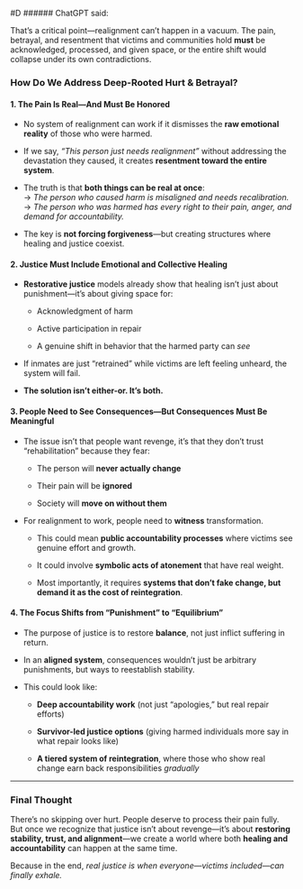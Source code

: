 #D ###### ChatGPT said:

That’s a critical point—realignment can’t happen in a vacuum. The pain, betrayal, and resentment that victims and communities hold **must** be acknowledged, processed, and given space, or the entire shift would collapse under its own contradictions.

### **How Do We Address Deep-Rooted Hurt & Betrayal?**

#### **1. The Pain Is Real—And Must Be Honored**

- No system of realignment can work if it dismisses the **raw emotional reality** of those who were harmed.
    
- If we say, _“This person just needs realignment”_ without addressing the devastation they caused, it creates **resentment toward the entire system**.
    
- The truth is that **both things can be real at once**:  
    → _The person who caused harm is misaligned and needs recalibration._  
    → _The person who was harmed has every right to their pain, anger, and demand for accountability._
    
- The key is **not forcing forgiveness**—but creating structures where healing and justice coexist.
    

#### **2. Justice Must Include Emotional and Collective Healing**

- **Restorative justice** models already show that healing isn’t just about punishment—it’s about giving space for:
    
    - Acknowledgment of harm
        
    - Active participation in repair
        
    - A genuine shift in behavior that the harmed party can _see_
        
- If inmates are just “retrained” while victims are left feeling unheard, the system will fail.
    
- **The solution isn’t either-or. It’s both.**
    

#### **3. People Need to See Consequences—But Consequences Must Be Meaningful**

- The issue isn’t that people want revenge, it’s that they don’t trust “rehabilitation” because they fear:
    
    - The person will **never actually change**
        
    - Their pain will be **ignored**
        
    - Society will **move on without them**
        
- For realignment to work, people need to **witness** transformation.
    
    - This could mean **public accountability processes** where victims see genuine effort and growth.
        
    - It could involve **symbolic acts of atonement** that have real weight.
        
    - Most importantly, it requires **systems that don’t fake change, but demand it as the cost of reintegration**.
        

#### **4. The Focus Shifts from “Punishment” to “Equilibrium”**

- The purpose of justice is to restore **balance**, not just inflict suffering in return.
    
- In an **aligned system**, consequences wouldn’t just be arbitrary punishments, but ways to reestablish stability.
    
- This could look like:
    
    - **Deep accountability work** (not just “apologies,” but real repair efforts)
        
    - **Survivor-led justice options** (giving harmed individuals more say in what repair looks like)
        
    - **A tiered system of reintegration**, where those who show real change earn back responsibilities _gradually_
        

---

### **Final Thought**

There’s no skipping over hurt. People deserve to process their pain fully. But once we recognize that justice isn’t about revenge—it’s about **restoring stability, trust, and alignment**—we create a world where both **healing and accountability** can happen at the same time.

Because in the end, _real justice is when everyone—victims included—can finally exhale._